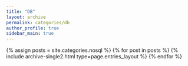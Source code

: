 ```yaml
---
title: "DB"
layout: archive
permalink: categories/db
author_profile: true
sidebar_main: true
---
```



{% assign posts = site.categories.nosql %}
{% for post in posts %} {% include archive-single2.html type=page.entries_layout %} {% endfor %}

